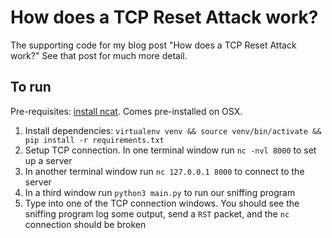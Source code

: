 # How does a TCP Reset Attack work?

The supporting code for my blog post "How does a TCP Reset Attack work?" See that post for much more detail.

## To run

Pre-requisites: [install ncat](https://nmap.org/ncat/). Comes pre-installed on OSX.

1. Install dependencies: `virtualenv venv && source venv/bin/activate && pip install -r requirements.txt`
2. Setup TCP connection. In one terminal window run `nc -nvl 8000` to set up a server
3. In another terminal window run `nc 127.0.0.1 8000` to connect to the server
4. In a third window run `python3 main.py` to run our sniffing program
5. Type into one of the TCP connection windows. You should see the sniffing program log some output, send a `RST` packet, and the `nc` connection should be broken
